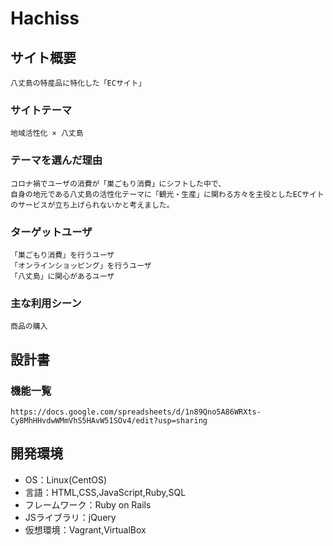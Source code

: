 # Hachiss

## サイト概要
    八丈島の特産品に特化した「ECサイト」

### サイトテーマ
    地域活性化 × 八丈島

### テーマを選んだ理由
    コロナ禍でユーザの消費が「巣ごもり消費」にシフトした中で、
    自身の地元である八丈島の活性化テーマに「観光・生産」に関わる方々を主役としたECサイトのサービスが立ち上げられないかと考えました。

### ターゲットユーザ
    「巣ごもり消費」を行うユーザ
    「オンラインショッピング」を行うユーザ
    「八丈島」に関心があるユーザ

### 主な利用シーン
    商品の購入

## 設計書
    

### 機能一覧
    https://docs.google.com/spreadsheets/d/1n89Qno5A86WRXts-Cy8MhHHvdwWMmVhS5HAvW51SOv4/edit?usp=sharing

## 開発環境
- OS：Linux(CentOS)
- 言語：HTML,CSS,JavaScript,Ruby,SQL
- フレームワーク：Ruby on Rails
- JSライブラリ：jQuery
- 仮想環境：Vagrant,VirtualBox